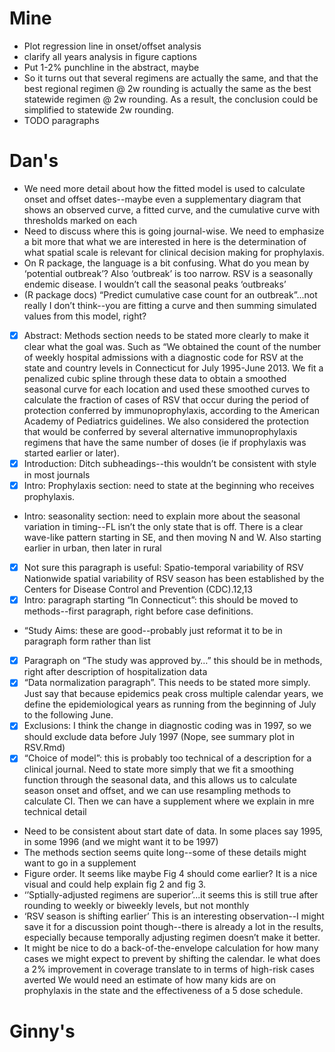 # Mine

 * Plot regression line in onset/offset analysis
 * clarify all years analysis in figure captions
 * Put 1-2% punchline in the abstract, maybe
 * So it turns out that several regimens are actually the same, and that the best regional regimen @ 2w rounding is actually the same as the best statewide regimen @ 2w rounding. As a result, the conclusion could be simplified to statewide 2w rounding.
 * TODO paragraphs
 
# Dan's

 * We need more detail about how the fitted model is used to calculate onset and offset dates--maybe even a supplementary diagram that shows an observed curve, a fitted curve, and the cumulative curve with thresholds marked on each
 * Need to discuss where this is going journal-wise. We need to emphasize a bit more that what we are interested in here is the determination of what spatial scale is relevant for clinical decision making for prophylaxis. 
 * On R package, the language is a bit confusing. What do you mean by ‘potential outbreak’? Also ‘outbreak’ is too narrow. RSV is a seasonally endemic disease. I wouldn’t call the seasonal peaks ‘outbreaks’
 * (R package docs) “Predict cumulative case count for an outbreak”...not really I don’t think--you are fitting a curve and then summing simulated values from this model, right?
 * [x] Abstract: Methods section needs to be stated more clearly to make it clear what the goal was. Such as “We obtained the count of the number of weekly hospital admissions with a diagnostic code for RSV at the state and country levels in Connecticut for July 1995-June 2013. We fit a penalized cubic spline  through these data to obtain a smoothed seasonal curve for each location and used these smoothed curves to calculate the fraction of cases of RSV that occur during the period of protection conferred by immunoprophylaxis, according to the American Academy of Pediatrics guidelines. We also considered the protection that would be conferred by several alternative immunoprophylaxis regimens that have the same number of doses (ie if prophylaxis was started earlier or later).
 * [x] Introduction: Ditch subheadings--this wouldn’t be consistent with style in most journals
 * [x] Intro: Prophylaxis section: need to state at the beginning who receives prophylaxis.
 * Intro: seasonality section: need to explain more about the seasonal variation in timing--FL isn’t the only state that is off. There is a clear wave-like pattern starting in SE, and then moving N and W. Also starting earlier in urban, then later in rural 
 * [x] Not sure this paragraph is useful: Spatio-temporal variability of RSV Nationwide spatial variability of RSV season has been established by the Centers for Disease Control and Prevention (CDC).12,13
 * [x] Intro: paragraph starting “In Connecticut”: this should be moved to methods--first paragraph, right before case definitions.
 * “Study Aims: these are good--probably just reformat it to be in paragraph form rather than list
 * [x] Paragraph on “The study was approved by…” this should be in methods, right after description of hospitalization data
 * [x] “Data normalization paragraph”. This needs to be stated more simply. Just say that because epidemics peak cross multiple calendar years, we define the epidemiological years as running from the beginning of July to the following June. 
 * [x] Exclusions: I think the change in diagnostic coding was in 1997, so we should exclude data before July 1997 (Nope, see summary plot in RSV.Rmd)
 * [x] “Choice of model”: this is probably too technical of a description for a clinical journal. Need to state more simply that we fit a smoothing function through the seasonal data, and this allows us to calculate season onset and offset, and we can use resampling methods to calculate CI. Then we can have a supplement where we explain in mre technical detail
 * Need to be consistent about start date of data. In some places say 1995, in some 1996 (and we might want it to be 1997)
 * The methods section seems quite long--some of these details might want to go in a supplement
 * Figure order. It seems like maybe Fig 4 should come earlier? It is a nice visual and could help explain fig 2 and fig 3.
 * ‘’Sptially-adjusted regimens are superior’...it seems this is still true after rounding to weekly or biweekly levels, but not monthly 
 * ‘RSV season is shifting earlier’ This is an interesting observation--I might save it for a discussion point though--there is already a lot in the results, especially because temporally adjusting regimen doesn’t make it better.
 * It might be nice to do a back-of-the-envelope calculation for how many cases we might expect to prevent by shifting the calendar. Ie what does a 2% improvement in coverage translate to in terms of high-risk cases averted We would need an estimate of how many kids are on prophylaxis in the state and the effectiveness of a 5 dose schedule.

# Ginny's

